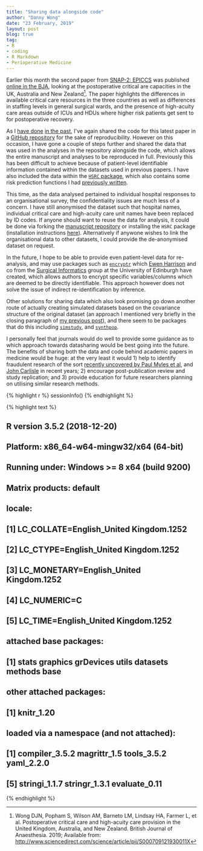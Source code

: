 ```yaml
---
title: "Sharing data alongside code"
author: "Danny Wong"
date: "23 February, 2019"
layout: post
blog: true
tag:
- R
- coding
- R Markdown
- Perioperative Medicine
---
```


Earlier this month the second paper from [SNAP-2: EPICCS](http://dannyjnwong.github.io/SNAP-2-EPICCS/) was published [online in the BJA](https://bjanaesthesia.org/article/S0007-0912(19)30011-X/fulltext), looking at the postoperative critical are capacities in the UK, Australia and New Zealand[^reference]. The paper highlights the differences in available critical care resources in the three countries as well as differences in staffing levels in general surgical wards, and the presence of high-acuity care areas outside of ICUs and HDUs where higher risk patients get sent to for postoperative recovery. 

[^reference]: Wong DJN, Popham S, Wilson AM, Barneto LM, Lindsay HA, Farmer L, et al. Postoperative critical care and high-acuity care provision in the United Kingdom, Australia, and New Zealand. British Journal of Anaesthesia. 2019; Available from: http://www.sciencedirect.com/science/article/pii/S000709121930011X

As I [have done](http://dannyjnwong.github.io/Sharing-code-whats-the-point/) [in the past](https://github.com/dannyjnwong/SNAP2_Cancellations), I've again shared the code for this latest paper in a [GitHub repository](https://github.com/dannyjnwong/SNAP2_Org_Survey) for the sake of reproducibility. However on this occasion, I have gone a couple of steps further and shared the data that was used in the analyses in the repository alongside the code, which allows the entire manuscript and analyses to be reproduced in full. Previously this has been difficult to achieve because of patient-level identifiable information contained within the datasets used in previous papers. I have also included the data within the [`HSRC` package](https://github.com/dannyjnwong/HSRC), which also contains some risk prediction functions I had [previously written](http://dannyjnwong.github.io/Calculating-perioperative-risks-with-R/).

This time, as the data analysed pertained to individual hospital responses to an organisational survey, the confidentiality issues are much less of a concern. I have still anonymised the dataset such that hospital names, individual critical care and high-acuity care unit names have been replaced by ID codes. If anyone should want to reuse the data for analysis, it could be done via forking the [manuscript repository](https://github.com/dannyjnwong/SNAP2_Org_Survey) or installing the `HSRC` package (installation instructions [here](https://github.com/dannyjnwong/HSRC)). Alternatively if anywone wishes to link the organisational data to other datasets, I could provide the de-anonymised dataset on request.

In the future, I hope to be able to provide even patient-level data for re-analysis, and may use packages such as [`encryptr`](https://github.com/SurgicalInformatics/encryptr) which [Ewen Harrison](https://twitter.com/ewenharrison?lang=en) and co from the [Surgical Informatics](https://github.com/SurgicalInformatics) group at the University of Edinburgh have created, which allows authors to encrypt specific variables/columns which are deemed to be directly identifiable. This approach however does not solve the issue of indirect re-identification by inference.

Other solutions for sharing data which also look promising go down another route of actually creating simulated datasets based on the covariance structure of the original dataset (an approach I mentioned very briefly in the closing paragraph of [my previous post](http://dannyjnwong.github.io/Sharing-code-whats-the-point/)), and there seem to be packages that do this including [`simstudy`](https://www.rdatagen.net/page/simstudy/), and [`synthpop`](https://cran.r-project.org/web/packages/synthpop/index.html). 

I personally feel that journals would do well to provide some guidance as to which approach towards datasharing would be best going into the future. The benefits of sharing both the data and code behind academic papers in medicine would be huge: at the very least it would 1) help to identify fraudulent research of the sort [recently uncovered by Paul Myles et al](https://onlinelibrary.wiley.com/doi/10.1111/anae.14584), and [John Carlisle](https://onlinelibrary.wiley.com/doi/full/10.1111/anae.13938) in recent years; 2) encourage post-publication review and study replication; and 3) provide education for future researchers planning on utilising similar research methods.


{% highlight r %}
sessionInfo()
{% endhighlight %}



{% highlight text %}
## R version 3.5.2 (2018-12-20)
## Platform: x86_64-w64-mingw32/x64 (64-bit)
## Running under: Windows >= 8 x64 (build 9200)
## 
## Matrix products: default
## 
## locale:
## [1] LC_COLLATE=English_United Kingdom.1252 
## [2] LC_CTYPE=English_United Kingdom.1252   
## [3] LC_MONETARY=English_United Kingdom.1252
## [4] LC_NUMERIC=C                           
## [5] LC_TIME=English_United Kingdom.1252    
## 
## attached base packages:
## [1] stats     graphics  grDevices utils     datasets  methods   base     
## 
## other attached packages:
## [1] knitr_1.20
## 
## loaded via a namespace (and not attached):
## [1] compiler_3.5.2 magrittr_1.5   tools_3.5.2    yaml_2.2.0    
## [5] stringi_1.1.7  stringr_1.3.1  evaluate_0.11
{% endhighlight %}

